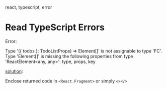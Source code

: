 react, typescript, error

# Read TypeScript Errors

Error: 

Type '({ todos }: TodoListProps) => Element[]' is not assignable to type 'FC<TodoListProps>'. Type 'Element[]' is missing the following properties from type 'ReactElement<any, any>': type, props, key

[solution](https://stackoverflow.com/questions/58898227/type-items-propswithchildrentodoprops-element-is-not-assignable):

Enclose returned code in `<React.Fragment>` or simply `<></>`
